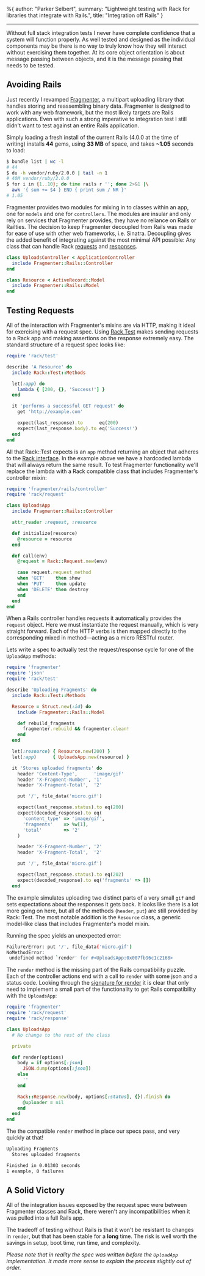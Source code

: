 %{
  author: "Parker Selbert",
  summary: "Lightweight testing with Rack for libraries that integrate with Rails.",
  title: "Integration off Rails"
}

---

Without full stack integration tests I never have complete confidence that a
system will function properly. As well tested and designed as the individual
components may be there is no way to truly know how they will interact without
exercising them together. At its core object orientation is about message
passing between objects, and it is the message passing that needs to be tested.

## Avoiding Rails

Just recently I revamped [Fragmenter][0], a multipart uploading library that
handles storing and reassembling binary data. Fragmenter is designed to work
with any web framework, but the most likely targets are Rails applications.
Even with such a strong imperative to integration test I still didn't want to
test against an entire Rails application.

Simply loading a fresh install of the current Rails (4.0.0 at the time of
writing) installs **44** gems, using **33 MB** of space, and takes **~1.05**
seconds to load:

```bash
$ bundle list | wc -l
# 44
$ du -h vendor/ruby/2.0.0 | tail -n 1
# 40M vendor/ruby/2.0.0
$ for i in {1..10}; do time rails r ''; done 2>&1 |\
  awk '{ sum += $4 } END { print sum / NR }'
# 1.05
```

Fragmenter provides two modules for mixing in to classes within an app, one for
`models` and one for `controllers`. The modules are insular and only rely on
services that Fragmenter provides, they have no reliance on Rails or Railties.
The decision to keep Fragmenter decoupled from Rails was made for ease of use
with other web frameworks, i.e. Sinatra. Decoupling gives the added benefit
of integrating against the most minimal API possible: Any class that can handle
Rack [requests][1] and [responses][2].

```ruby
class UploadsController < ApplicationController
  include Fragmenter::Rails::Controller
end

class Resource < ActiveRecord::Model
  include Fragmenter::Rails::Model
end
```

## Testing Requests

All of the interaction with Fragmenter's mixins are via HTTP, making it ideal
for exercising with a request spec. Using [Rack Test][3] makes sending
requests to a Rack app and making assertions on the response extremely easy.
The standard structure of a request spec looks like:

```ruby
require 'rack/test'

describe 'A Resource' do
  include Rack::Test::Methods

  let(:app) do
    lambda { [200, {}, 'Success!'] }
  end

  it 'performs a successful GET request' do
    get 'http://example.com'

    expect(last_response).to      eq(200)
    expect(last_response.body).to eq('Success!')
  end
end
```

All that Rack::Test expects is an `app` method returning an object that adheres
to the [Rack interface][4]. In the example above we have a hardcoded lambda
that will always return the same result. To test Fragmenter functionality we'll
replace the lambda with a Rack compatible class that includes Fragmenter's
controller mixin:

```ruby
require 'fragmenter/rails/controller'
require 'rack/request'

class UploadsApp
  include Fragmenter::Rails::Controller

  attr_reader :request, :resource

  def initialize(resource)
    @resource = resource
  end

  def call(env)
    @request = Rack::Request.new(env)

    case request.request_method
    when 'GET'    then show
    when 'PUT'    then update
    when 'DELETE' then destroy
    end
  end
end
```

When a Rails controller handles requests it automatically provides the
`request` object. Here we must instantiate the request manually, which is very
straight forward. Each of the HTTP verbs is then mapped directly to the
corresponding mixed in method—acting as a micro RESTful router.

Lets write a spec to actually test the request/response cycle for one of the
`UploadApp` methods:

```ruby
require 'fragmenter'
require 'json'
require 'rack/test'

describe 'Uploading Fragments' do
  include Rack::Test::Methods

  Resource = Struct.new(:id) do
    include Fragmenter::Rails::Model

    def rebuild_fragments
      fragmenter.rebuild && fragmenter.clean!
    end
  end

  let(:resource) { Resource.new(200) }
  let(:app)      { UploadsApp.new(resource) }

  it 'Stores uploaded fragments' do
    header 'Content-Type',      'image/gif'
    header 'X-Fragment-Number', '1'
    header 'X-Fragment-Total',  '2'

    put '/', file_data('micro.gif')

    expect(last_response.status).to eq(200)
    expect(decoded_response).to eq(
      'content_type' => 'image/gif',
      'fragments'    => %w[1],
      'total'        => '2'
    )

    header 'X-Fragment-Number', '2'
    header 'X-Fragment-Total',  '2'

    put '/', file_data('micro.gif')

    expect(last_response.status).to eq(202)
    expect(decoded_response).to eq('fragments' => [])
  end
```

The example simulates uploading two distinct parts of a very small `gif` and
sets expectations about the responses it gets back. It looks like there is a
lot more going on here, but all of the methods (`header`, `put`) are still
provided by Rack::Test. The most notable addition is the `Resource` class, a
generic model-like class that includes Fragmenter's model mixin.

Running the spec yields an unexpected error:

```bash
Failure/Error: put '/', file_data('micro.gif')
NoMethodError:
 undefined method `render' for #<UploadsApp:0x007fb96c1c2168>
```

The `render` method is the missing part of the Rails compatibility puzzle. Each
of the controller actions end with a call to `render` with some json and a
status code. Looking through the [signature for render][5] it is clear that
only need to implement a small part of the functionality to get Rails
compatibility with the `UploadsApp`:

```ruby
require 'fragmenter'
require 'rack/request'
require 'rack/response'

class UploadsApp
  # No change to the rest of the class

  private

  def render(options)
    body = if options[:json]
      JSON.dump(options[:json])
    else
      ''
    end

    Rack::Response.new(body, options[:status], {}).finish do
      @uploader = nil
    end
  end
end
```

The the compatible `render` method in place our specs pass, and very quickly at
that!

```bash
Uploading Fragments
  Stores uploaded fragments

Finished in 0.01303 seconds
1 example, 0 failures
```

## A Solid Victory

All of the integration issues exposed by the request spec were between
Fragmenter classes and Rack, there weren't any incompatibilities when it was
pulled into a full Rails app.

The tradeoff of testing without Rails is that it won't be resistant to changes
in `render`, but that has been stable for a **long** time. The risk is well
worth the savings in setup, boot time, run time, and complexity.

_Please note that in reality the spec was written before the `UploadApp`
implementation. It made more sense to explain the process slightly out of
order._

[0]: https://github.com/dscout/fragmenter
[1]: https://github.com/rack/rack/blob/master/lib/rack/request.rb
[2]: https://github.com/rack/rack/blob/master/lib/rack/response.rb
[3]: https://github.com/brynary/rack-test
[4]: http://www.ruby-doc.org/core-2.0/Proc.html#method-i-call
[5]: https://github.com/rails/rails/blob/master/actionpack/lib/abstract_controller/rendering.rb#L95
